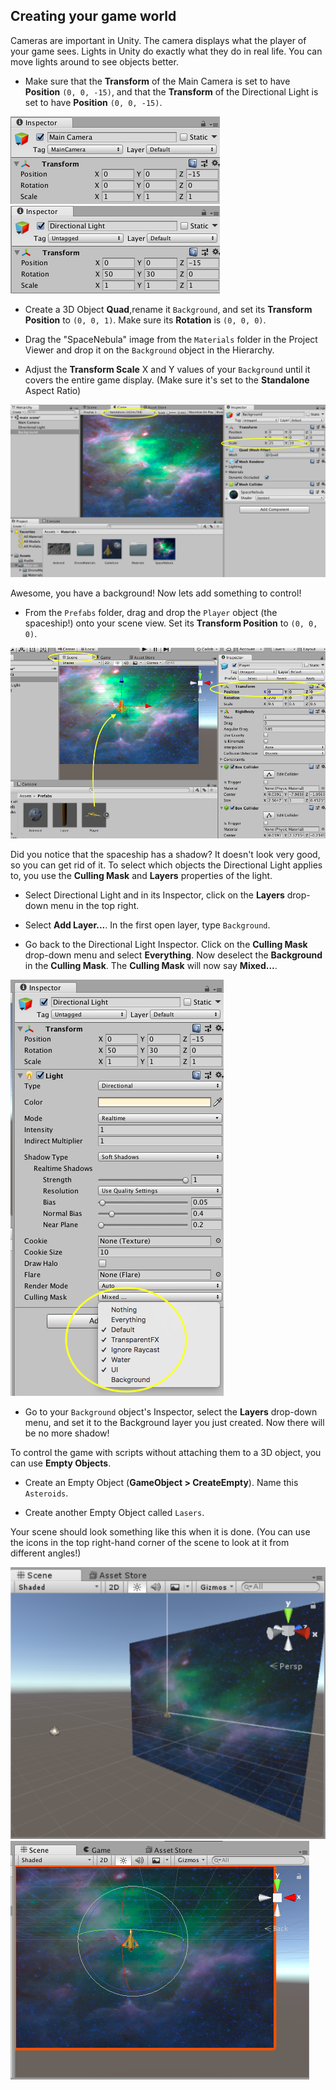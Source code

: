 ## Creating your game world

Cameras are important in Unity. The camera displays what the player of your game sees. Lights in Unity do exactly what they do in real life. You can move lights around to see objects better.

+ Make sure that the **Transform** of the Main Camera is set to have **Position** `(0, 0, -15)`, and that the **Transform** of the Directional Light is set to have **Position** `(0, 0, -15)`.

![The position Transform for the Main Camera](images/step3_MainCameraPos.png)
![The position Transform for the Directional Light](images/step3_DirLightPos.png)

+ Create a 3D Object **Quad**,rename it `Background`, and set its **Transform Position** to `(0, 0, 1)`. Make sure its **Rotation** is `(0, 0, 0)`.

+ Drag the "SpaceNebula" image from the `Materials` folder in the Project Viewer and drop it on the `Background` object in the Hierarchy. 

+ Adjust the **Transform Scale** X and Y values of your `Background` until it covers the entire game display. (Make sure it's set to the **Standalone** Aspect Ratio)

![A space background scaled to fit the Game Display](images/step3_background.png)

Awesome, you have a background! Now lets add something to control!

+ From the `Prefabs` folder, drag and drop the `Player` object (the spaceship!) onto your scene view. Set its **Transform Position** to `(0, 0, 0)`.

![The Player object placed in the centre of the scene](images/step3_PlayerPos.png)

Did you notice that the spaceship has a shadow? It doesn't look very good, so you can get rid of it. To select which objects the Directional Light applies to, you use the **Culling Mask** and **Layers** properties of the light.

+ Select Directional Light and in its Inspector, click on the **Layers** drop-down menu in the top right.

+ Select **Add Layer...**. In the first open layer, type `Background`.

+ Go back to the Directional Light Inspector. Click on the **Culling Mask** drop-down menu and select **Everything**. Now deselect the **Background** in the **Culling Mask**. The **Culling Mask** will now say **Mixed...**.

![The culling mask settings](images/step3_cullingMask.png)

+ Go to your `Background` object's Inspector, select the **Layers** drop-down menu, and set it to the Background layer you just created. Now there will be no more shadow!

To control the game with scripts without attaching them to a 3D object, you can use **Empty Objects**.

+ Create an Empty Object (**GameObject > CreateEmpty**). Name this `Asteroids`. 

+ Create another Empty Object called `Lasers`. 

Your scene should look something like this when it is done. (You can use the icons in the top right-hand corner of the scene to look at it from different angles!)
    
![The finished scene](images/SceneComplete.png)
![The finished scene viewed from above](images/step3_SceneComplete2.png)
